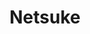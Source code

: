 ---
layout: art
title: Netsuke
description: Personal Illustration
medium: Watercolor, Graphite, and Digital 
image: job-market.jpeg
---